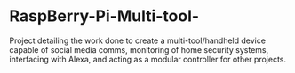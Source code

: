 # RaspBerry-Pi-Multi-tool-
Project detailing the work done to create a multi-tool/handheld device capable of social media comms, monitoring of home security systems, interfacing with Alexa, and acting as a modular controller for other projects.

